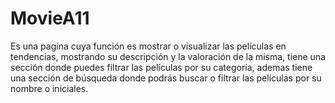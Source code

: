 # MovieA11
Es una pagina cuya función es mostrar o visualizar las películas en tendencias, mostrando su descripción y la valoración de la misma, tiene una sección donde puedes filtrar las películas por su categoría, ademas tiene una sección de búsqueda donde podrás buscar o filtrar las películas por su nombre o iniciales.
